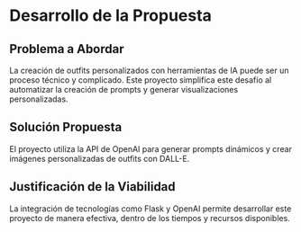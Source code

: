 # Desarrollo de la Propuesta

## Problema a Abordar
La creación de outfits personalizados con herramientas de IA puede ser un proceso técnico y complicado. Este proyecto simplifica este desafío al automatizar la creación de prompts y generar visualizaciones personalizadas.

## Solución Propuesta
El proyecto utiliza la API de OpenAI para generar prompts dinámicos y crear imágenes personalizadas de outfits con DALL-E.

## Justificación de la Viabilidad
La integración de tecnologías como Flask y OpenAI permite desarrollar este proyecto de manera efectiva, dentro de los tiempos y recursos disponibles.

